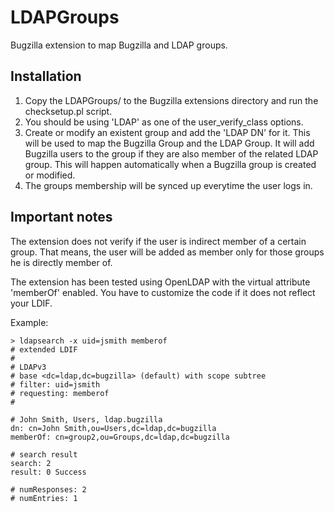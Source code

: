 LDAPGroups
==========

Bugzilla extension to map Bugzilla and LDAP groups.

## Installation

1. Copy the LDAPGroups/ to the Bugzilla extensions directory and run the checksetup.pl script.
2. You should be using 'LDAP' as one of the user_verify_class options.
3. Create or modify an existent group and add the 'LDAP DN' for it. This will be used to map the Bugzilla Group and the LDAP Group. It will add Bugzilla users to the group if they are also member of the related LDAP group. This will happen automatically when a Bugzilla group is created or modified.
4. The groups membership will be synced up everytime the user logs in.

## Important notes

The extension does not verify if the user is indirect member of a certain group. That means,
the user will be added as member only for those groups he is directly member of.

The extension has been tested using OpenLDAP with the virtual attribute 'memberOf' enabled. You have to customize the code if it does not reflect your LDIF.

Example:

    > ldapsearch -x uid=jsmith memberof
    # extended LDIF
    #
    # LDAPv3
    # base <dc=ldap,dc=bugzilla> (default) with scope subtree
    # filter: uid=jsmith
    # requesting: memberof 
    #

    # John Smith, Users, ldap.bugzilla
    dn: cn=John Smith,ou=Users,dc=ldap,dc=bugzilla
    memberOf: cn=group2,ou=Groups,dc=ldap,dc=bugzilla

    # search result
    search: 2
    result: 0 Success

    # numResponses: 2
    # numEntries: 1
